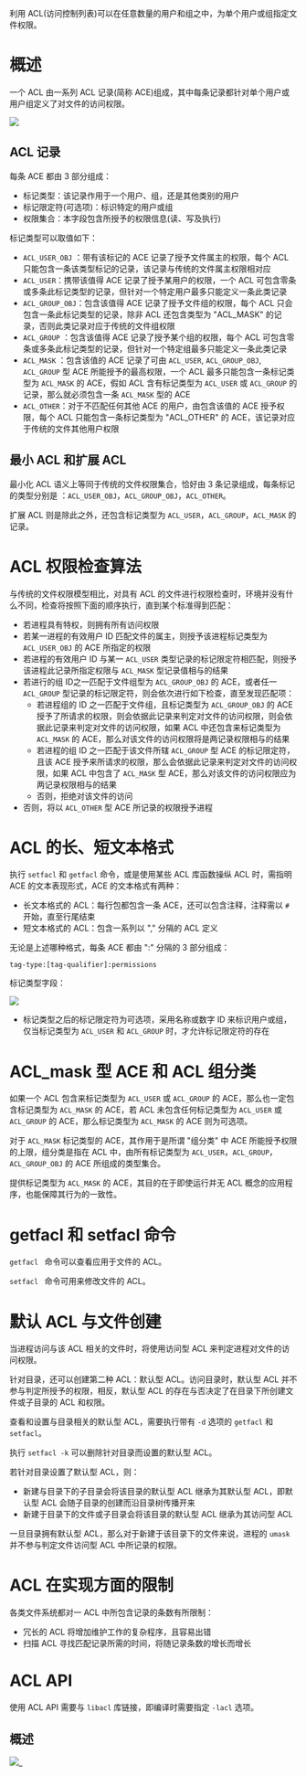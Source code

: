 利用 ACL(访问控制列表)可以在任意数量的用户和组之中，为单个用户或组指定文件权限。

# 概述

一个 ACL 由一系列 ACL 记录(简称 ACE)组成，其中每条记录都针对单个用户或用户组定义了对文件的访问权限。

![](./img/acl.png)

## ACL  记录

每条 ACE 都由 3 部分组成：

- 标记类型：该记录作用于一个用户、组，还是其他类别的用户
- 标记限定符(可选项)：标识特定的用户或组
- 权限集合：本字段包含所授予的权限信息(读、写及执行)

标记类型可以取值如下：

-  `ACL_USER_OBJ` ：带有该标记的 ACE 记录了授予文件属主的权限，每个 ACL 只能包含一条该类型标记的记录，该记录与传统的文件属主权限相对应
- `ACL_USER`：携带该值得 ACE 记录了授予某用户的权限，一个 ACL 可包含零条或多条此标记类型的记录，但针对一个特定用户最多只能定义一条此类记录
- `ACL_GROUP_OBJ`：包含该值得 ACE 记录了授予文件组的权限，每个 ACL 只会包含一条此标记类型的记录，除非 ACL 还包含类型为 "ACL_MASK" 的记录，否则此类记录对应于传统的文件组权限
- `ACL_GROUP` ：包含该值得 ACE 记录了授予某个组的权限，每个 ACL 可包含零条或多条此标记类型的记录，但针对一个特定组最多只能定义一条此类记录
- `ACL_MASK` ：包含该值的 ACE 记录了可由  `ACL_USER`, `ACL_GROUP_OBJ`, `ACL_GROUP` 型 ACE 所能授予的最高权限，一个 ACL 最多只能包含一条标记类型为 `ACL_MASK` 的 ACE，假如 ACL 含有标记类型为 `ACL_USER` 或 `ACL_GROUP`  的记录，那么就必须包含一条 `ACL_MASK`  型的 ACE
- `ACL_OTHER`：对于不匹配任何其他 ACE 的用户，由包含该值的 ACE 授予权限，每个 ACL 只能包含一条标记类型为 "ACL_OTHER" 的 ACE，该记录对应于传统的文件其他用户权限

## 最小 ACL 和扩展 ACL

最小化 ACL 语义上等同于传统的文件权限集合，恰好由 3 条记录组成，每条标记的类型分别是 ：`ACL_USER_OBJ`，`ACL_GROUP_OBJ`，`ACL_OTHER`。

扩展 ACL 则是除此之外，还包含标记类型为 `ACL_USER`，`ACL_GROUP`，`ACL_MASK` 的记录。

# ACL 权限检查算法

与传统的文件权限模型相比，对具有 ACL 的文件进行权限检查时，环境并没有什么不同，检查将按照下面的顺序执行，直到某个标准得到匹配：

- 若进程具有特权，则拥有所有访问权限
- 若某一进程的有效用户 ID 匹配文件的属主，则授予该进程标记类型为 `ACL_USER_OBJ`  的 ACE 所指定的权限
- 若进程的有效用户 ID 与某一  `ACL_USER` 类型记录的标记限定符相匹配，则授予该进程此记录所指定权限与 `ACL_MASK` 型记录值相与的结果
- 若进行的组 ID之一匹配于文件组型为 `ACL_GROUP_OBJ` 的 ACE，或者任一 `ACL_GROUP` 型记录的标记限定符，则会依次进行如下检查，直至发现匹配项：
  - 若进程组的 ID 之一匹配于文件组，且标记类型为 `ACL_GROUP_OBJ` 的 ACE 授予了所请求的权限，则会依据此记录来判定对文件的访问权限，则会依据此记录来判定对文件的访问权限，如果 ACL 中还包含来标记类型为 `ACL_MASK` 的 ACE，那么对该文件的访问权限将是两记录权限相与的结果
  - 若进程的组 ID 之一匹配于该文件所辖 `ACL_GROUP` 型 ACE 的标记限定符，且该 ACE 授予来所请求的权限，那么会依据此记录来判定对文件的访问权限，如果 ACL 中包含了 `ACL_MASK` 型  ACE，那么对该文件的访问权限应为两记录权限相与的结果
  - 否则，拒绝对该文件的访问
- 否则，将以 `ACL_OTHER` 型 ACE 所记录的权限授予进程

# ACL 的长、短文本格式

执行 `setfacl` 和 `getfacl` 命令，或是使用某些 ACL 库函数操纵 ACL 时，需指明 ACE 的文本表现形式，ACE 的文本格式有两种：

- 长文本格式的 ACL：每行包都包含一条 ACE，还可以包含注释，注释需以 `#`  开始，直至行尾结束
- 短文本格式的 ACL：包含一系列以 "," 分隔的 ACL 定义

无论是上述哪种格式，每条 ACE 都由 ":"  分隔的 3 部分组成：

```
tag-type:[tag-qualifier]:permissions
```

标记类型字段：

![](./img/ace_format.png)

- 标记类型之后的标记限定符为可选项，采用名称或数字 ID 来标识用户或组，仅当标记类型为 `ACL_USER` 和 `ACL_GROUP` 时，才允许标记限定符的存在

# ACL_mask  型 ACE 和 ACL 组分类

如果一个 ACL 包含来标记类型为 `ACL_USER` 或 `ACL_GROUP` 的 ACE，那么也一定包含标记类型为 `ACL_MASK` 的 ACE，若 ACL 未包含任何标记类型为 `ACL_USER` 或 `ACL_GROUP` 的 ACE，那么标记类型为 `ACL_MASK`   的 ACE 则为可选项。

对于  `ACL_MASK` 标记类型的 ACE，其作用于是所谓 "组分类" 中 ACE 所能授予权限的上限，组分类是指在 ACL 中，由所有标记类型为 `ACL_USER`，`ACL_GROUP`，`ACL_GROUP_OBJ` 的 ACE 所组成的类型集合。

提供标记类型为 `ACL_MASK` 的 ACE，其目的在于即使运行并无 ACL 概念的应用程序，也能保障其行为的一致性。

# getfacl 和 setfacl 命令

`getfacl ` 命令可以查看应用于文件的 ACL。

`setfacl ` 命令可用来修改文件的 ACL。

# 默认 ACL 与文件创建

当进程访问与该 ACL 相关的文件时，将使用访问型 ACL 来判定进程对文件的访问权限。

针对目录，还可以创建第二种 ACL：默认型 ACL。访问目录时，默认型 ACL 并不参与判定所授予的权限，相反，默认型 ACL 的存在与否决定了在目录下所创建文件或子目录的 ACL 和权限。

查看和设置与目录相关的默认型 ACL，需要执行带有 `-d` 选项的 `getfacl` 和 `setfacl`。

执行 `setfacl -k` 可以删除针对目录而设置的默认型 ACL。

若针对目录设置了默认型 ACL，则：

- 新建与目录下的子目录会将该目录的默认型 ACL 继承为其默认型 ACL，即默认型 ACL 会随子目录的创建而沿目录树传播开来
- 新建于目录下的文件或子目录会将该目录的默认型 ACL 继承为其访问型 ACL

一旦目录拥有默认型 ACL，那么对于新建于该目录下的文件来说，进程的  `umask` 并不参与判定文件访问型 ACL 中所记录的权限。

# ACL 在实现方面的限制

各类文件系统都对一 ACL 中所包含记录的条数有所限制：

- 冗长的 ACL 将增加维护工作的复杂程序，且容易出错
- 扫描 ACL 寻找匹配记录所需的时间，将随记录条数的增长而增长

# ACL API

使用 ACL API 需要与 `libacl` 库链接，即编译时需要指定 `-lacl` 选项。

## 概述

![](./img/acl_lib.png)_



























